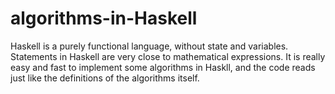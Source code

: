 # algorithms-in-Haskell
Haskell is a purely functional language, without state and variables. Statements in Haskell are very close to mathematical expressions. It is really easy and fast to implement some algorithms in Haskll, and the code reads just like the definitions of the algorithms itself.
